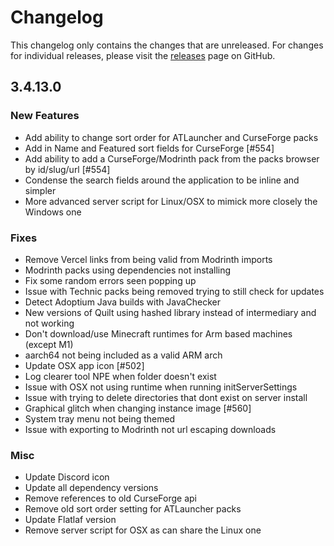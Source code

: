 # Changelog

This changelog only contains the changes that are unreleased. For changes for individual releases, please visit the
[releases](https://github.com/ATLauncher/ATLauncher/releases) page on GitHub.

## 3.4.13.0

### New Features
- Add ability to change sort order for ATLauncher and CurseForge packs
- Add in Name and Featured sort fields for CurseForge [#554]
- Add ability to add a CurseForge/Modrinth pack from the packs browser by id/slug/url [#554]
- Condense the search fields around the application to be inline and simpler
- More advanced server script for Linux/OSX to mimick more closely the Windows one

### Fixes
- Remove Vercel links from being valid from Modrinth imports
- Modrinth packs using dependencies not installing
- Fix some random errors seen popping up
- Issue with Technic packs being removed trying to still check for updates
- Detect Adoptium Java builds with JavaChecker
- New versions of Quilt using hashed library instead of intermediary and not working
- Don't download/use Minecraft runtimes for Arm based machines (except M1)
- aarch64 not being included as a valid ARM arch
- Update OSX app icon [#502]
- Log clearer tool NPE when folder doesn't exist
- Issue with OSX not using runtime when running initServerSettings
- Issue with trying to delete directories that dont exist on server install
- Graphical glitch when changing instance image [#560]
- System tray menu not being themed
- Issue with exporting to Modrinth not url escaping downloads

### Misc
- Update Discord icon
- Update all dependency versions
- Remove references to old CurseForge api
- Remove old sort order setting for ATLauncher packs
- Update Flatlaf version
- Remove server script for OSX as can share the Linux one
